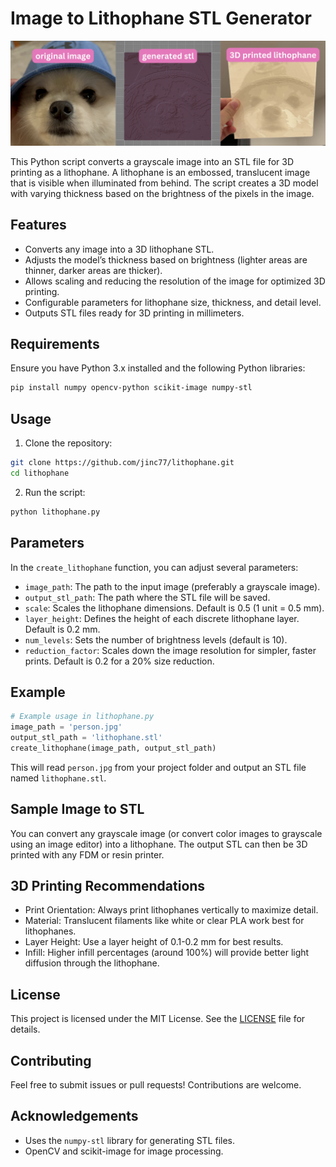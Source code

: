 # Image to Lithophane STL Generator

![Lithophane Example](lithophaneexample.png)

This Python script converts a grayscale image into an STL file for 3D printing as a lithophane. A lithophane is an embossed, translucent image that is visible when illuminated from behind. The script creates a 3D model with varying thickness based on the brightness of the pixels in the image.

## Features
- Converts any image into a 3D lithophane STL.
- Adjusts the model’s thickness based on brightness (lighter areas are thinner, darker areas are thicker).
- Allows scaling and reducing the resolution of the image for optimized 3D printing.
- Configurable parameters for lithophane size, thickness, and detail level.
- Outputs STL files ready for 3D printing in millimeters.

## Requirements

Ensure you have Python 3.x installed and the following Python libraries:

```bash
pip install numpy opencv-python scikit-image numpy-stl
```

## Usage
1. Clone the repository:
```bash
git clone https://github.com/jinc77/lithophane.git
cd lithophane
```

2. Run the script:
```bash
python lithophane.py
```

## Parameters
In the `create_lithophane` function, you can adjust several parameters:
- `image_path`: The path to the input image (preferably a grayscale image).
- `output_stl_path`: The path where the STL file will be saved.
- `scale`: Scales the lithophane dimensions. Default is 0.5 (1 unit = 0.5 mm).
- `layer_height`: Defines the height of each discrete lithophane layer. Default is 0.2 mm.
- `num_levels`: Sets the number of brightness levels (default is 10).
- `reduction_factor`: Scales down the image resolution for simpler, faster prints. Default is 0.2 for a 20% size reduction.

## Example
```python
# Example usage in lithophane.py
image_path = 'person.jpg'
output_stl_path = 'lithophane.stl'
create_lithophane(image_path, output_stl_path)
```

This will read `person.jpg` from your project folder and output an STL file named `lithophane.stl`.

## Sample Image to STL
You can convert any grayscale image (or convert color images to grayscale using an image editor) into a lithophane. The output STL can then be 3D printed with any FDM or resin printer.

## 3D Printing Recommendations
- Print Orientation: Always print lithophanes vertically to maximize detail.
- Material: Translucent filaments like white or clear PLA work best for lithophanes.
- Layer Height: Use a layer height of 0.1-0.2 mm for best results.
- Infill: Higher infill percentages (around 100%) will provide better light diffusion through the lithophane.

## License
This project is licensed under the MIT License. See the [LICENSE](LICENSE) file for details.

## Contributing
Feel free to submit issues or pull requests! Contributions are welcome.

## Acknowledgements
- Uses the `numpy-stl` library for generating STL files.
- OpenCV and scikit-image for image processing.
